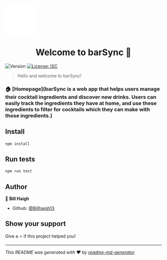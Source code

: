 <img src="/client/src/assets/barSync_logo.svg" style="height:100px;" align="center"/><h1 align="center">Welcome to barSync 👋</h1>

<p>
  <img alt="Version" src="https://img.shields.io/badge/version-1.0.0-blue.svg?cacheSeconds=2592000" />
  <a href="#" target="_blank">
    <img alt="License: ISC" src="https://img.shields.io/badge/License-ISC-yellow.svg" />
  </a>
</p>

> Hello and welcome to barSync!

### 🏠 [Homepage](barSync is a web app that helps users manage their cocktail ingredients and discover new drinks. Users can easily track the ingredients they have at home, and use these ingredients to filter for cocktails which they can make with those ingredients.)

## Install

```sh
npm install
```

## Run tests

```sh
npm run test
```

## Author

👤 **Bill Haigh**

- Github: [@Billhaigh13](https://github.com/Billhaigh13)

## Show your support

Give a ⭐️ if this project helped you!

---

_This README was generated with ❤️ by [readme-md-generator](https://github.com/kefranabg/readme-md-generator)_
